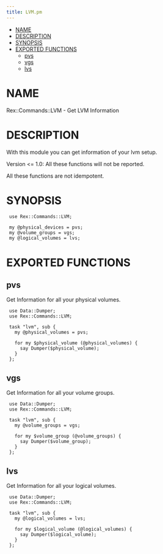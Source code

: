 ```yaml
---
title: LVM.pm
---
```


-   [NAME](#NAME)
-   [DESCRIPTION](#DESCRIPTION)
-   [SYNOPSIS](#SYNOPSIS)
-   [EXPORTED FUNCTIONS](#EXPORTED-FUNCTIONS)
    -   [pvs](#pvs)
    -   [vgs](#vgs)
    -   [lvs](#lvs)

# NAME

Rex::Commands::LVM - Get LVM Information

# DESCRIPTION

With this module you can get information of your lvm setup.

Version &lt;= 1.0: All these functions will not be reported.

All these functions are not idempotent.

# SYNOPSIS

     use Rex::Commands::LVM;
     
     my @physical_devices = pvs;
     my @volume_groups = vgs;
     my @logical_volumes = lvs;

# EXPORTED FUNCTIONS

## pvs

Get Information for all your physical volumes.

     use Data::Dumper;
     use Rex::Commands::LVM;
     
     task "lvm", sub {
       my @physical_volumes = pvs;
     
       for my $physical_volume (@physical_volumes) {
         say Dumper($physical_volume);
       }
     };

## vgs

Get Information for all your volume groups.

     use Data::Dumper;
     use Rex::Commands::LVM;
     
     task "lvm", sub {
       my @volume_groups = vgs;
     
       for my $volume_group (@volume_groups) {
         say Dumper($volume_group);
       }
     };

## lvs

Get Information for all your logical volumes.

     use Data::Dumper;
     use Rex::Commands::LVM;
     
     task "lvm", sub {
       my @logical_volumes = lvs;
     
       for my $logical_volume (@logical_volumes) {
         say Dumper($logical_volume);
       }
     };
